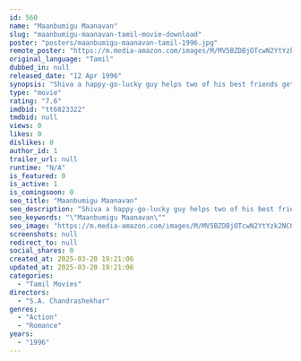 ```yaml
---
id: 560
name: "Maanbumigu Maanavan"
slug: "maanbumigu-maanavan-tamil-movie-download"
poster: "posters/maanbumigu-maanavan-tamil-1996.jpg"
remote_poster: "https://m.media-amazon.com/images/M/MV5BZDBjOTcwN2YtYzk2NC00YmVmLTljOWEtYjk1NGVkZmI5ODMxXkEyXkFqcGc@._V1_SX300.jpg"
original_language: "Tamil"
dubbed_in: null
released_date: "12 Apr 1996"
synopsis: "Shiva a happy-go-lucky guy helps two of his best friends get married, much to the dismay of their parents. When the girl gets raped by Madan, Shiva and his friends seek to bring him to justice."
type: "movie"
rating: "7.6"
imdbid: "tt6823322"
tmdbid: null
views: 0
likes: 0
dislikes: 0
author_id: 1
trailer_url: null
runtime: "N/A"
is_featured: 0
is_active: 1
is_comingsoon: 0
seo_title: "Maanbumigu Maanavan"
seo_description: "Shiva a happy-go-lucky guy helps two of his best friends get married, much to the dismay of their parents. When the girl gets raped by Madan, Shiva and his friends seek to bring him to justice."
seo_keywords: "\"Maanbumigu Maanavan\""
seo_image: "https://m.media-amazon.com/images/M/MV5BZDBjOTcwN2YtYzk2NC00YmVmLTljOWEtYjk1NGVkZmI5ODMxXkEyXkFqcGc@._V1_SX300.jpg"
screenshots: null
redirect_to: null
social_shares: 0
created_at: 2025-03-20 19:21:06
updated_at: 2025-03-20 19:21:06
categories:
  - "Tamil Movies"
directors:
  - "S.A. Chandrashekhar"
genres:
  - "Action"
  - "Romance"
years:
  - "1996"
---
```


